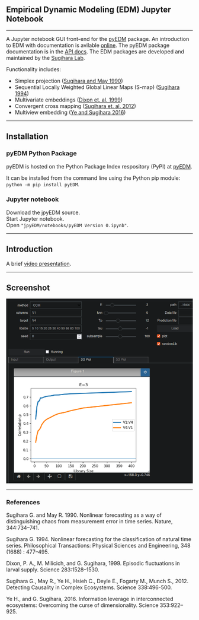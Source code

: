 ## Empirical Dynamic Modeling (EDM) Jupyter Notebook
---
A Jupyter notebook GUI front-end for the [pyEDM](https://github.com/SugiharaLab/pyEDM) package. An introduction to EDM with documentation is avilable [online](https://sugiharalab.github.io/EDM_Documentation/ "EDM Docs"). The pyEDM package documentation is in the [API docs](https://github.com/SugiharaLab/pyEDM/blob/master/doc/pyEDM.pdf "pyEDM API"). The EDM packages are developed and maintained by the [Sugihara Lab](http://deepeco.ucsd.edu/).

Functionality includes:
* Simplex projection ([Sugihara and May 1990](https://www.nature.com/articles/344734a0))
* Sequential Locally Weighted Global Linear Maps (S-map) ([Sugihara 1994](https://royalsocietypublishing.org/doi/abs/10.1098/rsta.1994.0106))
* Multivariate embeddings ([Dixon et. al. 1999](https://science.sciencemag.org/content/283/5407/1528))
* Convergent cross mapping ([Sugihara et. al. 2012](https://science.sciencemag.org/content/338/6106/496))
* Multiview embedding ([Ye and Sugihara 2016](https://science.sciencemag.org/content/353/6302/922))

---
## Installation

### pyEDM Python Package
pyEDM is hosted on the Python Package Index respository (PyPI) at [pyEDM](https://pypi.org/project/pyEDM/).

It can be installed from the command line using the Python pip module: `python -m pip install pyEDM`.

### Jupyter notebook
Download the jpyEDM source.  
Start Jupyter notebook.  
Open `"jpyEDM/notebooks/pyEDM Version 0.ipynb"`.

---
## Introduction
A brief [video presentation](https://github.com/SugiharaLab/jpyEDM/blob/master/doc/jpyEDM_Introduction-2021-12-29.mp4).

---
## Screenshot
![picture alt](https://github.com/SugiharaLab/jpyEDM/blob/master/doc/jpyEDM-CCM-Screen.png "CCM Lorenz 5D")

---
### References
Sugihara G. and May R. 1990.  Nonlinear forecasting as a way of distinguishing 
chaos from measurement error in time series. Nature, 344:734–741.

Sugihara G. 1994. Nonlinear forecasting for the classification of natural 
time series. Philosophical Transactions: Physical Sciences and 
Engineering, 348 (1688) : 477–495.

Dixon, P. A., M. Milicich, and G. Sugihara, 1999. Episodic fluctuations in larval supply. Science 283:1528–1530.

Sugihara G., May R., Ye H., Hsieh C., Deyle E., Fogarty M., Munch S., 2012.
Detecting Causality in Complex Ecosystems. Science 338:496-500.

Ye H., and G. Sugihara, 2016. Information leverage in interconnected 
ecosystems: Overcoming the curse of dimensionality. Science 353:922–925.
